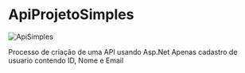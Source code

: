 # ApiProjetoSimples

![ApiSimples](https://user-images.githubusercontent.com/76892395/214282151-ca5da020-2385-45ba-981c-2c309d81c85c.png)

Processo de criação de uma API usando Asp.Net
Apenas cadastro de usuario contendo ID, Nome e Email
